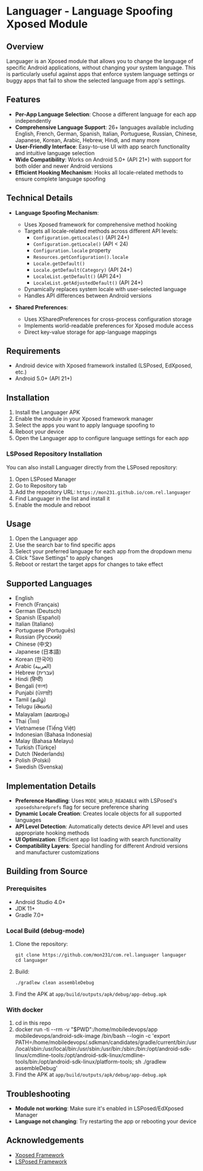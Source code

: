 # Languager - Language Spoofing Xposed Module

## Overview
Languager is an Xposed module that allows you to change the language of specific Android applications, without changing your system language. This is particularly useful against apps that enforce system language settings or buggy apps that fail to show the selected language from app's settings.

## Features
- **Per-App Language Selection**: Choose a different language for each app independently
- **Comprehensive Language Support**: 26+ languages available including English, French, German, Spanish, Italian, Portuguese, Russian, Chinese, Japanese, Korean, Arabic, Hebrew, Hindi, and many more
- **User-Friendly Interface**: Easy-to-use UI with app search functionality and intuitive language selection
- **Wide Compatibility**: Works on Android 5.0+ (API 21+) with support for both older and newer Android versions
- **Efficient Hooking Mechanism**: Hooks all locale-related methods to ensure complete language spoofing

## Technical Details
- **Language Spoofing Mechanism**:
  - Uses Xposed framework for comprehensive method hooking
  - Targets all locale-related methods across different API levels:
    - `Configuration.getLocales()` (API 24+)
    - `Configuration.getLocale()` (API < 24)
    - `Configuration.locale` property
    - `Resources.getConfiguration().locale`
    - `Locale.getDefault()`
    - `Locale.getDefault(Category)` (API 24+)
    - `LocaleList.getDefault()` (API 24+)
    - `LocaleList.getAdjustedDefault()` (API 24+)
  - Dynamically replaces system locale with user-selected language
  - Handles API differences between Android versions

- **Shared Preferences**:
  - Uses XSharedPreferences for cross-process configuration storage
  - Implements world-readable preferences for Xposed module access
  - Direct key-value storage for app-language mappings

## Requirements
- Android device with Xposed framework installed (LSPosed, EdXposed, etc.)
- Android 5.0+ (API 21+)

## Installation
1. Install the Languager APK
2. Enable the module in your Xposed framework manager
3. Select the apps you want to apply language spoofing to
4. Reboot your device
5. Open the Languager app to configure language settings for each app

### LSPosed Repository Installation
You can also install Languager directly from the LSPosed repository:
1. Open LSPosed Manager
2. Go to Repository tab
3. Add the repository URL: `https://mon231.github.io/com.rel.languager`
4. Find Languager in the list and install it
5. Enable the module and reboot

## Usage
1. Open the Languager app
2. Use the search bar to find specific apps
3. Select your preferred language for each app from the dropdown menu
4. Click "Save Settings" to apply changes
5. Reboot or restart the target apps for changes to take effect

## Supported Languages
- English
- French (Français)
- German (Deutsch)
- Spanish (Español)
- Italian (Italiano)
- Portuguese (Português)
- Russian (Русский)
- Chinese (中文)
- Japanese (日本語)
- Korean (한국어)
- Arabic (العربية)
- Hebrew (עברית)
- Hindi (हिन्दी)
- Bengali (বাংলা)
- Punjabi (ਪੰਜਾਬੀ)
- Tamil (தமிழ்)
- Telugu (తెలుగు)
- Malayalam (മലയാളം)
- Thai (ไทย)
- Vietnamese (Tiếng Việt)
- Indonesian (Bahasa Indonesia)
- Malay (Bahasa Melayu)
- Turkish (Türkçe)
- Dutch (Nederlands)
- Polish (Polski)
- Swedish (Svenska)

## Implementation Details
- **Preference Handling**: Uses `MODE_WORLD_READABLE` with LSPosed's `xposedsharedprefs` flag for secure preference sharing
- **Dynamic Locale Creation**: Creates locale objects for all supported languages
- **API Level Detection**: Automatically detects device API level and uses appropriate hooking methods
- **UI Optimization**: Efficient app list loading with search functionality
- **Compatibility Layers**: Special handling for different Android versions and manufacturer customizations

## Building from Source

### Prerequisites
- Android Studio 4.0+
- JDK 11+
- Gradle 7.0+

### Local Build (debug-mode)
1. Clone the repository:
   ```
   git clone https://github.com/mon231/com.rel.languager languager
   cd languager
   ```

1. Build:
   ```
   ./gradlew clean assembleDebug
   ```

1. Find the APK at `app/build/outputs/apk/debug/app-debug.apk`

### With docker 
1. cd in this repo
2. docker run -ti --rm -v "$PWD":/home/mobiledevops/app mobiledevops/android-sdk-image /bin/bash --login -c 'export PATH=/home/mobiledevops/.sdkman/candidates/gradle/current/bin:/usr/local/sbin:/usr/local/bin:/usr/sbin:/usr/bin:/sbin:/bin:/opt/android-sdk-linux/cmdline-tools:/opt/android-sdk-linux/cmdline-tools/bin:/opt/android-sdk-linux/platform-tools; sh ./gradlew assembleDebug'
3. Find the APK at `app/build/outputs/apk/debug/app-debug.apk`


## Troubleshooting
- **Module not working**: Make sure it's enabled in LSPosed/EdXposed Manager
- **Language not changing**: Try restarting the app or rebooting your device

## Acknowledgements
- [Xposed Framework](https://github.com/rovo89/XposedBridge)
- [LSPosed Framework](https://github.com/LSPosed/LSPosed)
